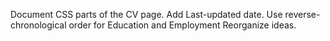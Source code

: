 Document CSS parts of the CV page.
Add Last-updated date.
Use reverse-chronological order for Education and Employment
Reorganize ideas.
